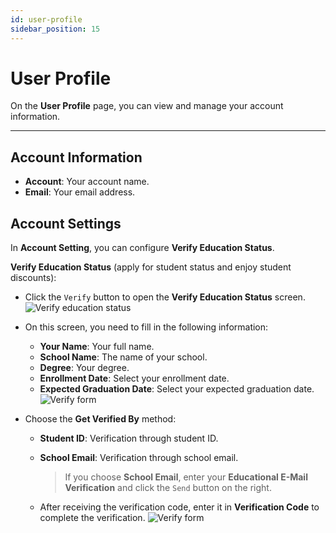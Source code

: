 ```yaml
---
id: user-profile
sidebar_position: 15
---
```


# User Profile

On the **User Profile** page, you can view and manage your account information.

---

## **Account Information**

- **Account**: Your account name.
- **Email**: Your email address.

## **Account Settings**

In **Account Setting**, you can configure **Verify Education Status**.

**Verify Education Status** (apply for student status and enjoy student discounts):

- Click the `Verify` button to open the **Verify Education Status** screen.
  ![Verify education status](../docs-images/p12/01.Verify%20education%20status.jpg)

- On this screen, you need to fill in the following information:
  - **Your Name**: Your full name.
  - **School Name**: The name of your school.
  - **Degree**: Your degree.
  - **Enrollment Date**: Select your enrollment date.
  - **Expected Graduation Date**: Select your expected graduation date.
    ![Verify form](../docs-images/p12/02.Verify%20form.jpg)
- Choose the **Get Verified By** method:

  - **Student ID**: Verification through student ID.
  - **School Email**: Verification through school email.

    > If you choose **School Email**, enter your **Educational E-Mail Verification** and click the `Send` button on the right.

  - After receiving the verification code, enter it in **Verification Code** to complete the verification.
    ![Verify form](../docs-images/p12/03.Verify%20form.jpg)
